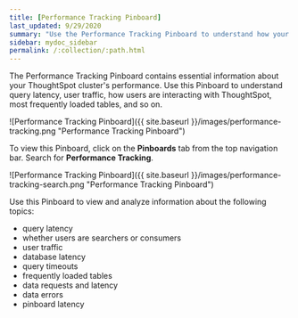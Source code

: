 ```yaml
---
title: [Performance Tracking Pinboard]
last_updated: 9/29/2020
summary: "Use the Performance Tracking Pinboard to understand how your ThoughtSpot cluster is performing."
sidebar: mydoc_sidebar
permalink: /:collection/:path.html
---
```

The Performance Tracking Pinboard contains essential information about your ThoughtSpot cluster's performance. Use this Pinboard to understand query latency, user traffic, how users are interacting with ThoughtSpot, most frequently loaded tables, and so on.

![Performance Tracking Pinboard]({{ site.baseurl }}/images/performance-tracking.png "Performance Tracking Pinboard")

To view this Pinboard, click on the **Pinboards** tab from the top navigation bar. Search for **Performance Tracking**.

![Performance Tracking Pinboard]({{ site.baseurl }}/images/performance-tracking-search.png "Performance Tracking Pinboard")

Use this Pinboard to view and analyze information about the following topics:
- query latency
- whether users are searchers or consumers
- user traffic
- database latency
- query timeouts
- frequently loaded tables
- data requests and latency
- data errors
- pinboard latency

